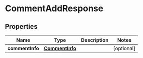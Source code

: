 

# CommentAddResponse

## Properties

Name | Type | Description | Notes
------------ | ------------- | ------------- | -------------
**commentInfo** | [**CommentInfo**](CommentInfo.md) |  |  [optional]



